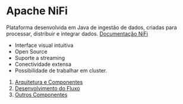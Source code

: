 # Apache NiFi

Plataforma desenvolvida em Java de ingestão de dados, criadas para processar, distribuir e integrar dados. [Documentação NiFi](https://nifi-apache-org.translate.goog/components/?_x_tr_sl=en&_x_tr_tl=pt&_x_tr_hl=pt&_x_tr_pto=tc)
- Interface visual intuitiva
- Open Source
- Suporte a streaming
- Conectividade extensa
- Possibilidade de trabalhar em cluster.
1. [Arquitetura e Componentes](./arquitetura/arquitetura.md)
2. [Desenvolvimento do Fluxo](./fluxo_dados/fluxo-dados.md)
3. [Outros Componentes](./componentes/componentes.md)